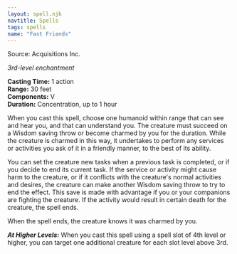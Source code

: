 ```yaml
---
layout: spell.njk
navtitle: Spells
tags: spells
name: "Fast Friends"
---
```

Source: Acquisitions Inc.

_3rd-level enchantment_

**Casting Time:** 1 action  
**Range:** 30 feet  
**Components:** V  
**Duration:** Concentration, up to 1 hour

When you cast this spell, choose one humanoid within range that can see and hear you, and that can understand you. The creature must succeed on a Wisdom saving throw or become charmed by you for the duration. While the creature is charmed in this way, it undertakes to perform any services or activities you ask of it in a friendly manner, to the best of its ability.

You can set the creature new tasks when a previous task is completed, or if you decide to end its current task. If the service or activity might cause harm to the creature, or if it conflicts with the creature's normal activities and desires, the creature can make another Wisdom saving throw to try to end the effect. This save is made with advantage if you or your companions are fighting the creature. If the activity would result in certain death for the creature, the spell ends.

When the spell ends, the creature knows it was charmed by you.

**_At Higher Levels:_** When you cast this spell using a spell slot of 4th level or higher, you can target one additional creature for each slot level above 3rd.